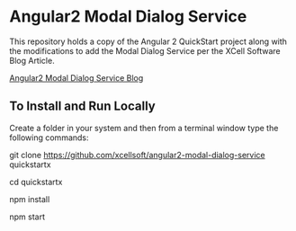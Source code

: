 # Angular2 Modal Dialog Service

This repository holds a copy of the Angular 2 QuickStart project along with the modifications to add the Modal Dialog Service per the XCell Software Blog Article.

[Angular2 Modal Dialog Service Blog](http://blog.xcellsoft.com/2017/01/blog-post_22.html)

## To Install and Run Locally

Create a folder in your system and then from a terminal window type the following commands:

git clone https://github.com/xcellsoft/angular2-modal-dialog-service quickstartx

cd quickstartx

npm install

npm start
